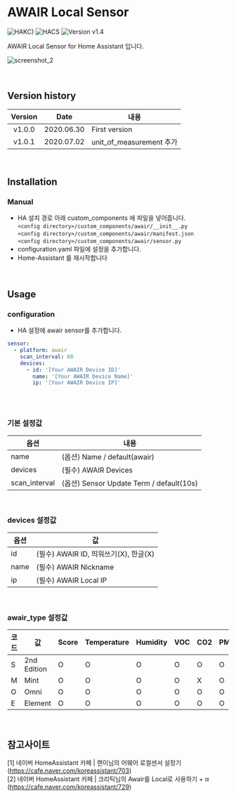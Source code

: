 # AWAIR Local Sensor

![HAKC)][hakc-shield]
![HACS][hacs-shield]
![Version v1.4][version-shield]

AWAIR Local Sensor for Home Assistant 입니다.<br>

![screenshot_2](https://github.com/miumida/awair2mqtt/blob/master/image/awair2mqtt_sensor.png?raw=true)<br>

<br>

## Version history
| Version | Date        | 내용              |
| :-----: | :---------: | ----------------------- |
| v1.0.0  | 2020.06.30  | First version  |
| v1.0.1  | 2020.07.02  | unit_of_measurement 추가 |

<br>

## Installation
### Manual
- HA 설치 경로 아래 custom_components 에 파일을 넣어줍니다.<br>
  `<config directory>/custom_components/awair/__init__.py`<br>
  `<config directory>/custom_components/awair/manifest.json`<br>
  `<config directory>/custom_components/awair/sensor.py`<br>
- configuration.yaml 파일에 설정을 추가합니다.<br>
- Home-Assistant 를 재시작합니다<br>

<br>

## Usage
### configuration
- HA 설정에 awair sensor를 추가합니다.<br>
```yaml
sensor:
  - platform: awair
    scan_interval: 60
    devices:
      - id: '[Your AWAIR Device ID]'
        name: '[Your AWAIR Device Name]'
        ip: '[Your AWAIR Device IP]'
```
<br><br>
### 기본 설정값

|옵션|내용|
|--|--|
|name| (옵션) Name / default(awair)|
|devices| (필수) AWAIR Devices |
|scan_interval| (옵션) Sensor Update Term / default(10s) |

<br>

### devices 설정값

|옵션|값|
|--|--|
|id| (필수) AWAIR ID, 띄워쓰기(X), 한글(X) |
|name| (필수) AWAIR Nickname |
|ip| (필수) AWAIR Local IP |

<br>

### awair_type 설정값

|코드|값|Score|Temperature|Humidity|VOC|CO2|PM2.5|Light|Noise|
|--|--|--|--|--|--|--|--|--|--|
|S| 2nd Edition |O|O|O|O|O|O|X|X|
|M| Mint |O|O|O|O|X|O|O|O|
|O| Omni |O|O|O|O|O|O|O|O|
|E| Element |O|O|O|O|O|O|X|X|

<br>

## 참고사이트
[1] 네이버 HomeAssistant 카페 | 랜이님의 어웨어 로컬센서 설정기 (<https://cafe.naver.com/koreassistant/703>)<br>
[2] 네이버 HomeAssistant 카페 | 크리틱님의 Awair를 Local로 사용하기 + α (<https://cafe.naver.com/koreassistant/729>)<br>

[version-shield]: https://img.shields.io/badge/version-1.0.1-orange.svg
[hakc-shield]: https://img.shields.io/badge/HAKC-Enjoy-blue.svg
[hacs-shield]: https://img.shields.io/badge/HACS-Custom-red.svg
